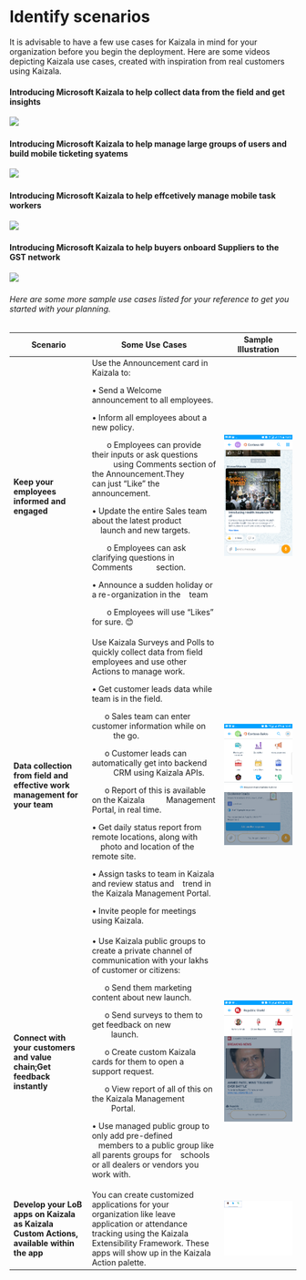 # Identify scenarios 
It is advisable to have a few use cases for Kaizala in mind for your organization before you begin the deployment. Here are some videos depicting Kaizala use cases, created with inspiration from real customers using Kaizala.<p>
#### Introducing Microsoft Kaizala to help collect data from the field and get insights
[![](http://img.youtube.com/vi/V0S8_8_mp9M/0.jpg)](http://www.youtube.com/watch?v=V0S8_8_mp9M "")
#### Introducing Microsoft Kaizala to help manage large groups of users and build mobile ticketing syatems
[![](http://img.youtube.com/vi/4SqY4Jc7BxA/0.jpg)](http://www.youtube.com/watch?v=4SqY4Jc7BxA "")
#### Introducing Microsoft Kaizala to help effcetively manage mobile task workers
[![](http://img.youtube.com/vi/41vPXUv5w-k/0.jpg)](http://www.youtube.com/watch?v=41vPXUv5w-k "")
#### Introducing Microsoft Kaizala to help buyers onboard Suppliers to the GST network
[![](http://img.youtube.com/vi/GcGsKLapP1Q/0.jpg)](http://www.youtube.com/watch?v=GcGsKLapP1Q "")
###### Here are some more sample use cases listed for your reference to get you started with your planning.
| Scenario   |      Some Use Cases      |  Sample Illustration|
|----------|-------------|------|
|**Keep your employees informed and engaged**|Use the Announcement card in Kaizala to:<p>•	Send a Welcome announcement to all employees. <p>• Inform all employees about a new policy.<p>&nbsp;&nbsp;&nbsp;&nbsp;&nbsp;&nbsp; o	Employees can provide their inputs or ask questions &nbsp;&nbsp;&nbsp;&nbsp;&nbsp;&nbsp;&nbsp;&nbsp;&nbsp;  using Comments section of the Announcement.They &nbsp;&nbsp;&nbsp;&nbsp;&nbsp;&nbsp;&nbsp;&nbsp;&nbsp; can just “Like” the announcement.<p>•	Update the entire Sales team about the latest product &nbsp;&nbsp;&nbsp;&nbsp;launch and new targets.<p>&nbsp;&nbsp;&nbsp;&nbsp;&nbsp;&nbsp; o	Employees can ask clarifying questions in Comments &nbsp;&nbsp;&nbsp;&nbsp;&nbsp;&nbsp;&nbsp;&nbsp;&nbsp; section.<p>•	Announce a sudden holiday or a re-organization in the &nbsp;&nbsp;&nbsp;team<p>&nbsp;&nbsp;&nbsp;&nbsp;&nbsp;&nbsp; o	Employees will use “Likes” for sure. 😊 |![](Images/contosoAll.png)|
|**Data collection from field and effective work management for your team**|Use Kaizala Surveys and Polls to quickly collect data from field employees and use other Actions to manage work.<p><p> •	Get customer leads data while team is in the field.<p>&nbsp;&nbsp;&nbsp;&nbsp;&nbsp;&nbsp;o	Sales team can enter customer information while on &nbsp;&nbsp;&nbsp;&nbsp;&nbsp;&nbsp;&nbsp;&nbsp;&nbsp; the go.<p>&nbsp;&nbsp;&nbsp;&nbsp;&nbsp;&nbsp;o	Customer leads can automatically get into backend &nbsp;&nbsp;&nbsp;&nbsp;&nbsp;&nbsp;&nbsp;&nbsp;&nbsp; CRM using Kaizala APIs.<p>&nbsp;&nbsp;&nbsp;&nbsp;&nbsp;&nbsp;o	Report of this is available on the Kaizala &nbsp;&nbsp;&nbsp;&nbsp;&nbsp;&nbsp;&nbsp;&nbsp;&nbsp;Management Portal, in real time.<p>•	Get daily status report from remote locations, along with &nbsp;&nbsp;&nbsp;&nbsp;photo and location of the remote site.<p>•	Assign tasks to team in Kaizala and review status and &nbsp;&nbsp;&nbsp;trend in the Kaizala Management Portal.<p>•	Invite people for meetings using Kaizala.|![](Images/contoso%20sales.png)|
|**Connect with your customers and value chain;Get feedback instantly**|•	Use Kaizala public groups to create a private channel of communication with your lakhs of customer or citizens:<p><p>&nbsp;&nbsp;&nbsp;&nbsp;&nbsp;&nbsp;o	Send them marketing content about new launch.<p>&nbsp;&nbsp;&nbsp;&nbsp;&nbsp;&nbsp;o	Send surveys to them to get feedback on new &nbsp;&nbsp;&nbsp;&nbsp;&nbsp;&nbsp;&nbsp;&nbsp;&nbsp;launch.<p>&nbsp;&nbsp;&nbsp;&nbsp;&nbsp;&nbsp;o	Create custom Kaizala cards for them to open a &nbsp;&nbsp;&nbsp;&nbsp;&nbsp;&nbsp;&nbsp;&nbsp;&nbsp; support request.<p>&nbsp;&nbsp;&nbsp;&nbsp;&nbsp;&nbsp;o	View  report of all of this on the Kaizala Management &nbsp;&nbsp;&nbsp;&nbsp;&nbsp;&nbsp;&nbsp;&nbsp;&nbsp;Portal.<p>•	Use managed public group to only add pre-defined &nbsp;&nbsp;&nbsp;members to a public group like all parents groups for &nbsp;&nbsp;&nbsp;schools or all dealers or vendors you work with.|![](Images/RepublicWorld.png)|
|**Develop your LoB apps on Kaizala as Kaizala Custom Actions, available within the app**|You can create customized applications for your organization like leave application or attendance tracking using the Kaizala Extensibility Framework. These apps will show up in the Kaizala Action palette.|![](Images/Custom%20Actions1.png)| 
